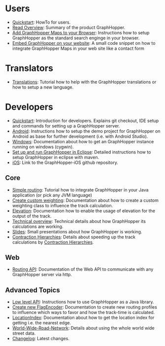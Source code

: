 # Users

 * [Quickstart](./web/quickstart.md): HowTo for users.
 * [Read Overview](https://graphhopper.com/#overview): Summary of the product GraphHopper. 
 * [Add GraphHopper Maps to your Browser](./web/open-search.md): Instructions how to setup GraphHopper as the standard search enginge in your browser.
 * [Embed GraphHopper on your website](https://github.com/karussell/graphhopper-embed-form): A small code snippet on how to integrate GraphHopper Maps in your web site like a contact form

# Translators

* [Translations](./core/translations.md): Tutorial how to help with the GraphHopper translations or how to setup a new language.


# Developers

 * [Quickstart](./core/quickstart-from-source.md): Introduction for developers. Explains git checkout, IDE setup and commands for setting up a GraphHopper server.
 * [Android](./android/index.md): Instructions how to setup the demo project for GraphHopper on Android as base for further development (i.e. with Android Studio).
 * [Windows](./core/windows-setup.md): Documentation about how to get an GraphHopper instance running on windows (cygwin).
 * [Set up and run GraphHopper in Eclipse](./core/eclipse-setup.md): Detailed instructions how to setup GraphHopper in eclipse with maven.
 * [iOS](https://github.com/graphhopper/graphhopper-ios/): Link to the GraphHopper-iOS github repository.

## Core

 * [Simple routing](./core/routing.md): Tutorial how to integrate GraphHopper in your Java application (or pick any JVM language)
 * [Create custom weighting](./core/weighting.md): Documentation about how to create a custom weighting class to influence the track calculation.
 * [Elevation](./core/elevation.md): Documentation how to enable the usage of elevation for the output of the track.
 * [Technical overview](./core/technical.md): Technical details about how GraphHopper its calculations are working.
 * [Slides](https://graphhopper.com/public/slides/): Small presentations about how GraphHopper is working.
 * [Contraction Hierarchies](./core/ch.md): Details about speeding up the track calculations by [Contraction Hierarchies](http://en.wikipedia.org/wiki/Contraction_hierarchies).

## Web

 * [Routing API](./web/api-doc.md): Documentation of the Web API to communicate with any GraphHopper server via http.
 
## Advanced Topics

 * [Low level API](./core/low-level-api.md): Instructions how to use GraphHopper as a Java library.
 * [Create new FlagEncoder](./core/create-new-flagencoder.md): Documentation to create new routing profiles to influence which ways to favor and how the track-time is calculated.
 * [LocationIndex](./core/location-index.md): Documentation about how to get the location index for getting i.e. the nearest edge.
 * [World-Wide-Road-Network](./core/world-wide.md): Details about using the whole world wide street data.
 * [Changelog](https://github.com/graphhopper/graphhopper/blob/master/core/files/changelog.txt): Latest changes.
